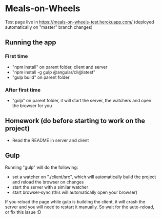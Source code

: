 # Meals-on-Wheels
Test page live in https://meals-on-wheels-test.herokuapp.com/ (deployed automatically on "master" branch changes)
## Running the app
### First time
* "npm install" on parent folder, client and server
* "npm install -g gulp @angular/cli@latest"
* "gulp build" on parent folder

### After first time
* "gulp" on parent folder, it will start the server, the watchers and open the browser for you

## Homework (do before starting to work on the project)
* Read the README in server and client

## Gulp
Running "gulp" will do the following:
* set a watcher on "./client/src", which will automatically build the project and reload the browser on changes
* start the server with a similar watcher
* start browser-sync (this will automatically open your browser)

If you reload the page while gulp is building the client, it will crash the server and you will need to restart it manually. So wait for the auto-reload, or fix this issue :D
